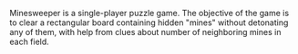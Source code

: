 
Minesweeper is a single-player puzzle game. The objective of the game is to clear a rectangular board containing hidden "mines" without detonating any of them, with help from clues about number of neighboring mines in each field.
